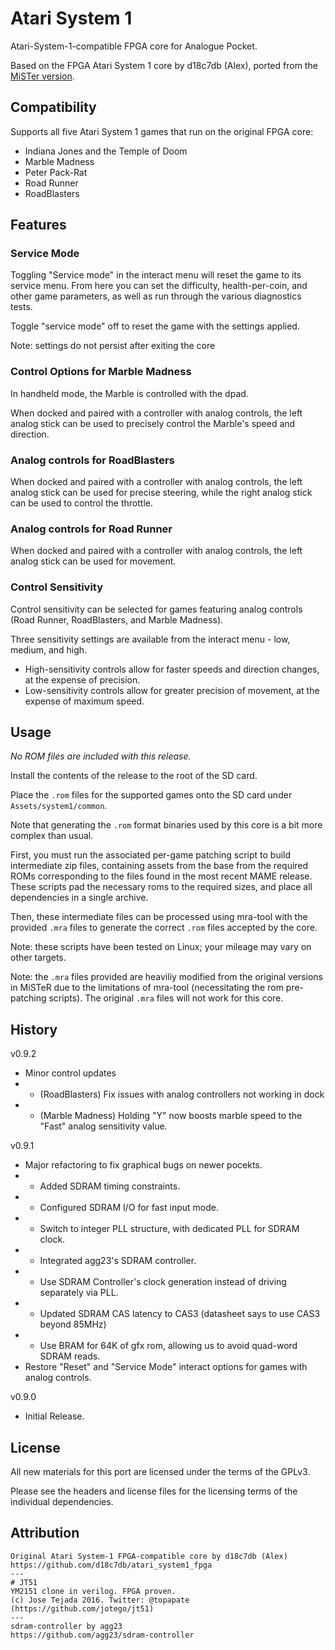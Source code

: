 # Atari System 1

Atari-System-1-compatible FPGA core for Analogue Pocket.

Based on the FPGA Atari System 1 core by d18c7db (Alex), ported from the [MiSTer version](https://github.com/MiSTer-devel/Arcade-Atari-system1_MiSTer).

## Compatibility

Supports all five Atari System 1 games that run on the original FPGA core:

* Indiana Jones and the Temple of Doom
* Marble Madness
* Peter Pack-Rat
* Road Runner
* RoadBlasters

## Features

### Service Mode

Toggling "Service mode" in the interact menu will reset the game to its service menu.  From here you can set the difficulty, health-per-coin, and other game parameters, as well as run through the various diagnostics tests.

Toggle "service mode" off to reset the game with the settings applied.  

Note: settings do not persist after exiting the core

### Control Options for Marble Madness

In handheld mode, the Marble is controlled with the dpad.

When docked and paired with a controller with analog controls, the left analog stick can be used to precisely control the Marble's speed and direction.

### Analog controls for RoadBlasters

When docked and paired with a controller with analog controls, the left analog stick can be used for precise steering, while the right analog stick can be used to control the throttle.

### Analog controls for Road Runner

When docked and paired with a controller with analog controls, the left analog stick can be used for movement. 

### Control Sensitivity

Control sensitivity can be selected for games featuring analog controls (Road Runner, RoadBlasters, and Marble Madness).  

Three sensitivity settings are available from the interact menu - low, medium, and high.  

- High-sensitivity controls allow for faster speeds and direction changes, at the expense of precision. 
- Low-sensitivity controls allow for greater precision of movement, at the expense of maximum speed.

## Usage

*No ROM files are included with this release.*  

Install the contents of the release to the root of the SD card.

Place the `.rom` files for the supported games onto the SD card under `Assets/system1/common`.

Note that generating the `.rom` format binaries used by this core is a bit more complex than usual.

First, you must run the associated per-game patching script to build intermediate zip files, containing assets from the base from the required ROMs corresponding to the files found in the most recent MAME release. These scripts pad the necessary roms to the required sizes, and place all dependencies in a single archive.

Then, these intermediate files can be processed using mra-tool with the provided `.mra` files to generate the correct `.rom` files accepted by the core.  

Note: these scripts have been tested on Linux; your mileage may vary on other targets.

Note: the `.mra` files provided are heaviliy modified from the original versions in MiSTeR due to the limitations of mra-tool (necessitating the rom pre-patching scripts). The original `.mra` files will not work for this core.

## History

v0.9.2
* Minor control updates
* * (RoadBlasters) Fix issues with analog controllers not working in dock
* * (Marble Madness) Holding "Y" now boosts marble speed to the "Fast" analog sensitivity value.

v0.9.1
* Major refactoring to fix graphical bugs on newer pocekts.
* * Added SDRAM timing constraints.
* * Configured SDRAM I/O for fast input mode.
* * Switch to integer PLL structure, with dedicated PLL for SDRAM clock.
* * Integrated agg23's SDRAM controller.
* * Use SDRAM Controller's clock generation instead of driving separately via PLL.
* * Updated SDRAM CAS latency to CAS3 (datasheet says to use CAS3 beyond 85MHz)
* * Use BRAM for 64K of gfx rom, allowing us to avoid quad-word SDRAM reads. 
* Restore "Reset" and "Service Mode" interact options for games with analog controls.

v0.9.0
* Initial Release.

## License

All new materials for this port are licensed under the terms of the GPLv3.

Please see the headers and license files for the licensing terms of the individual dependencies.

## Attribution

```
Original Atari System-1 FPGA-compatible core by d18c7db (Alex)
https://github.com/d18c7db/atari_system1_fpga
---
# JT51
YM2151 clone in verilog. FPGA proven.
(c) Jose Tejada 2016. Twitter: @topapate
(https://github.com/jotego/jt51)
---
sdram-controller by agg23
https://github.com/agg23/sdram-controller
```